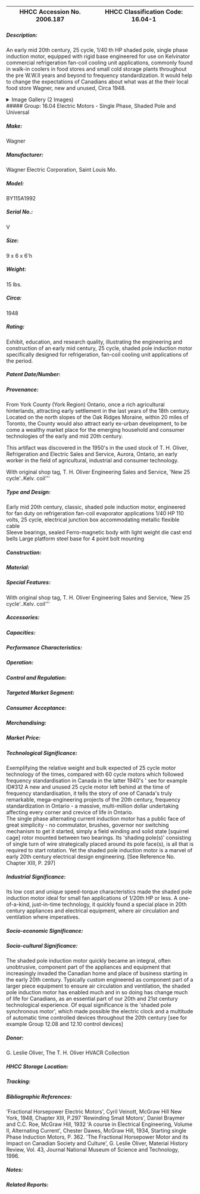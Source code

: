 | **HHCC Accession No. 2006.187** |**HHCC Classification Code:  16.04-1**|
| ----------- | ----------- |
##### Description:
An early mid 20th century, 25 cycle, 1/40 th HP shaded pole, single phase induction motor, equipped with rigid base engineered for use on Kelvinator commercial refrigeration fan-coil cooling unit applications, commonly found in walk-in coolers in food stores and small cold storage plants throughout the pre W.W.II years and beyond to frequency standardization. It would help to change the expectations of Canadians about what was at the their local food store Wagner, new and unused, Circa 1948.


<details>
	<summary>Image Gallery (2 Images)</summary>
<div class="gallery gallery-wrapper--full" contenteditable="false" data-is-empty="false" data-translation="Add images" data-columns="6">
<figure class="gallery__item"><a href="#DOMAIN_NAME#gallery/16.04-1.jpg" data-size="1847x839"><img src="#DOMAIN_NAME#gallery/16.04-1-thumbnail.jpg" alt=""></a></figure>
<figure class="gallery__item"><a href="#DOMAIN_NAME#gallery/16.04-1a.jpg" data-size="1639x1037"><img src="#DOMAIN_NAME#gallery/16.04-1a-thumbnail.jpg" alt=""></a></figure>
</div>
</details>
##### Group:
16.04 Electric Motors - Single Phase, Shaded Pole and Universal

##### Make:
Wagner

##### Manufacturer:
Wagner Electric Corporation, Saint Louis Mo.

##### Model:
BY115A1992

##### Serial No.:
V

##### Size:
9 x 6 x 6'h

##### Weight:
15 lbs.

##### Circa:
1948

##### Rating:
Exhibit, education, and research quality, illustrating the engineering and construction of an early mid century, 25 cycle, shaded pole induction motor specifically designed for refrigeration, fan-coil cooling unit applications of the period.

##### Patent Date/Number:


##### Provenance:
From York County (York Region) Ontario, once a rich agricultural hinterlands, attracting early settlement in the last years of the 18th century. Located on the north slopes of the Oak Ridges Moraine, within 20 miles of Toronto, the County would also attract early ex-urban development, to be come a wealthy market place for the emerging household and consumer technologies of the early and mid 20th century. 

This artifact was discovered in the 1950's in the used stock of T. H. Oliver, Refrigeration and Electric Sales and Service, Aurora, Ontario, an early worker in the field of agricultural, industrial and consumer technology. 

With original shop tag, T. H. Oliver Engineering Sales and Service, 'New 25 cycle'..Kelv. coil'''

##### Type and Design:
Early mid 20th century, classic, shaded pole induction motor, engineered for fan duty on refrigeration fan-coil evaporator applications 
1/40 HP
110 volts, 25 cycle, 
electrical junction box accommodating metallic flexible cable  
Sleeve bearings, sealed 
Ferro-magnetic body with light weight die cast end bells
Large platform steel base for 4 point bolt mounting

##### Construction:


##### Material:


##### Special Features:
With original shop tag, T. H. Oliver Engineering Sales and Service, 'New 25 cycle'..Kelv. coil'''

##### Accessories:


##### Capacities:


##### Performance Characteristics:


##### Operation:


##### Control and Regulation:


##### Targeted Market Segment:


##### Consumer Acceptance:


##### Merchandising:


##### Market Price:


##### Technological Significance:
Exemplifying the relative weight and bulk expected of 25 cycle motor technology of the times, compared with 60 cycle motors which followed frequency standardisation in Canada in the latter 1940's ' see for example ID#312
A new and unused 25 cycle motor left behind at the time of frequency standardisation, it tells the story of one of Canada's truly remarkable, mega-engineering projects of the 20th century, frequency standardization in Ontario - a massive, multi-million dollar undertaking affecting every corner and crevice of life in Ontario.   
The single phase alternating current induction motor has a public face of great simplicity - no commutator, brushes, governor nor switching mechanism to get it started, simply a field winding and solid state [squirrel cage] rotor mounted between two bearings. Its 'shading pole(s)' consisting of single turn of wire strategically placed around its pole face(s), is all that is required to start rotation. Yet the shaded pole induction motor is a marvel of early 20th century electrical design engineering. [See Reference No. Chapter XIII, P. 297]

##### Industrial Significance:
Its low cost and unique speed-torque characteristics made the shaded pole induction motor ideal for small fan applications of 1/20th HP or less. A one-of-a-kind, just-in-time technology, it quickly found a special place in 20th century appliances and electrical equipment, where air circulation and ventilation where imperatives.

##### Socio-economic Significance:


##### Socio-cultural Significance:
The shaded pole induction motor quickly became an integral, often unobtrusive, component part of the appliances and equipment that increasingly invaded the Canadian home and place of business starting in the early 20th century. Typically custom engineered as component part of a larger piece equipment to ensure air circulation and ventilation, the shaded pole induction motor has enabled much and in so doing has change much of life for Canadians, as an essential part of our 20th and 21st century technological experience.
Of equal significance is the 'shaded pole synchronous motor', which made possible the electric clock and a multitude of automatic time controlled devices throughout the 20th century [see for example Group 12.08 and 12.10 control devices]

##### Donor:
G. Leslie Oliver, The T. H. Oliver HVACR Collection

##### HHCC Storage Location:


##### Tracking:


##### Bibliographic References:
'Fractional Horsepower Electric Motors', Cyril Veinott, McGraw Hill New York, 1948, Chapter XIII, P.297
'Rewinding Small Motors', Daniel Braymer and C.C. Roe, McGraw Hill, 1932
 'A course in Electrical Engineering, Volume II, Alternating Current', Chester Dawes, McGraw Hill, 1934, Starting single Phase Induction Motors, P. 362.
'The Fractional Horsepower Motor and its Impact on Canadian Society and Culture', G. Leslie Oliver, Material History Review, Vol. 43, Journal National Museum of Science and Technology, 1996.

##### Notes:


##### Related Reports:

